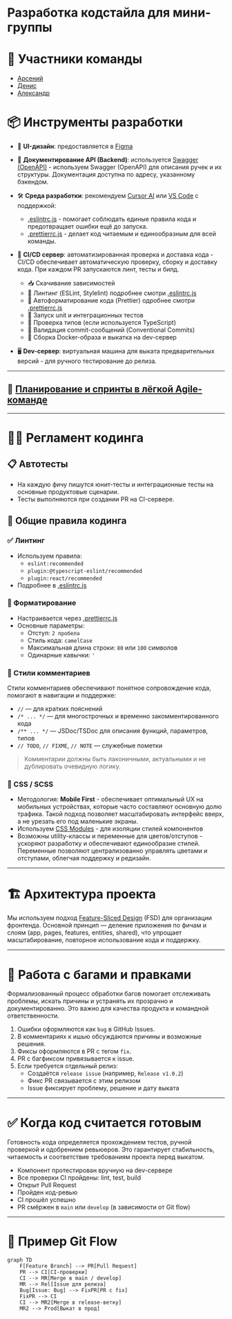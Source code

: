 # Разработка кодстайла для мини-группы

# 👥 **Участники команды**  
- [Арсений](https://github.com/arseni2)  
- [Денис](https://github.com/denisso)  
- [Александр](https://github.com/komanyak)


# 📦 Инструменты разработки

- 🎨 **UI-дизайн**: предоставляется в [Figma](https://figma.com)
- 📘 **Документирование API (Backend)**: используется [Swagger (OpenAPI)](https://swagger.io/) - используем Swagger (OpenAPI) для описания ручек и их структуры. Документация доступна по адресу, указанному бэкендом.
- 🛠️ **Среда разработки**: рекомендуем [Cursor AI](https://cursor.sh/) или [VS Code](https://code.visualstudio.com/) с поддержкой:
  - [.eslintrc.js](./.eslintrc.js) - помогает соблюдать единые правила кода и предотвращает ошибки ещё до запуска.
  - [.prettierrc.js](./.prettierrc.js) - делает код читаемым и единообразным для всей команды.

- 🚀 **CI/CD сервер**: автоматизированная проверка и доставка кода - CI/CD обеспечивает автоматическую проверку, сборку и доставку кода. При каждом PR запускаются линт, тесты и билд.
  - 📥 Скачивание зависимостей
  - 📏 Линтинг (ESLint, Stylelint) подробнее смотри [.eslintrc.js](./.eslintrc.js)
  - 🎨 Автоформатирование кода (Prettier) одробнее смотри [.prettierrc.js](./.prettierrc.js)
  - 🧪 Запуск unit и интеграционных тестов
  - 🔎 Проверка типов (если используется TypeScript)
  - 📝 Валидация commit-сообщений (Conventional Commits)
  - 🐳 Сборка Docker-образа и выкатка на dev-сервер
- 🖥️ **Dev-сервер**: виртуальная машина для выката предварительных версий - для ручного тестирование до релиза.

---

## 📅 [Планирование и спринты в лёгкой Agile-команде](./docs/planning.md)

---

# 🧑‍💻 Регламент кодинга

## 📋 Автотесты
- На каждую фичу пишутся юнит-тесты и интеграционные тесты на основные продуктовые сценарии.
- Тесты выполняются при создании PR на CI-сервере.

## 📐 Общие правила кодинга

### ✅ Линтинг
- Используем правила:
  - `eslint:recommended`
  - `plugin:@typescript-eslint/recommended`
  - `plugin:react/recommended`
- Подробнее в [.eslintrc.js](./.eslintrc.js) 

### 🧼 Форматирование
- Настраивается через [.prettierrc.js](./.prettierrc.js)
- Основные параметры:
  - Отступ: `2 пробела`
  - Стиль кода: `camelCase`
  - Максимальная длина строки: `80` или `100` символов
  - Одинарные кавычки: `'`

### 💬 Стили комментариев 
Стили комментариев обеспечивают понятное сопровождение кода, помогают в навигации и поддержке:
- `//` — для кратких пояснений
- `/* ... */` — для многострочных и временно закомментированного кода
- `/** ... */` — JSDoc/TSDoc для описания функций, параметров, типов
- `// TODO`, `// FIXME`, `// NOTE` — служебные пометки
> Комментарии должны быть лаконичными, актуальными и не дублировать очевидную логику.

### 🎨 CSS / SCSS
- Методология: **Mobile First** - обеспечивает оптимальный UX на мобильных устройствах, которые часто составляют основную долю трафика. Такой подход позволяет масштабировать интерфейс вверх, а не урезать его под маленькие экраны.
- Используем [CSS Modules](https://github.com/css-modules/css-modules) - для изоляции стилей компонентов
- Возможны utility-классы и переменные для цветов/отступов - ускоряют разработку и обеспечивают единообразие стилей. Переменные позволяют централизованно управлять цветами и отступами, облегчая поддержку и редизайн.

---

# 🏗️ Архитектура проекта

Мы используем подход [Feature-Sliced Design](https://feature-sliced.github.io/documentation/ru/docs/get-started/overview) (FSD) для организации фронтенда.
Основной принцип — деление приложения по фичам и слоям (app, pages, features, entities, shared), что упрощает масштабирование, повторное использование кода и поддержку.

---

# 🐞 Работа с багами и правками
Формализованный процесс обработки багов помогает отслеживать проблемы, искать причины и устранять их прозрачно и документированно. Это важно для качества продукта и командной ответственности.
1. Ошибки оформляются как `bug` в GitHub Issues.
2. В комментариях к ишью обсуждаются причины и возможные решения.
3. Фиксы оформляются в PR с тегом `fix`.
4. PR с багфиксом привязывается к issue.
5. Если требуется отдельный релиз:
   - Создаётся `release issue` (например, `Release v1.0.2`)
   - Фикс PR связывается с этим релизом
   - Issue фиксирует проблему, решение и дату выката

---

# ✅ Когда код считается готовым
Готовность кода определяется прохождением тестов, ручной проверкой и одобрением ревьюеров. Это гарантирует стабильность, читаемость и соответствие требованиям проекта перед выкатом.
- Компонент протестирован вручную на dev-сервере
- Все проверки CI пройдены: lint, test, build
- Открыт Pull Request
- Пройден код-ревью
- CI прошёл успешно
- PR смёржен в `main` или `develop` (в зависимости от Git flow)

---

# 🔄 Пример Git Flow

```mermaid
graph TD
    F[Feature Branch] --> PR[Pull Request]
    PR --> CI[CI-проверки]
    CI --> MR[Merge в main / develop]
    MR --> Rel[Issue для релиза]
    Bug[Issue: Bug] --> FixPR[PR с fix]
    FixPR --> CI
    CI --> MR2[Merge в release-ветку]
    MR2 --> Prod[Выкат в прод]
